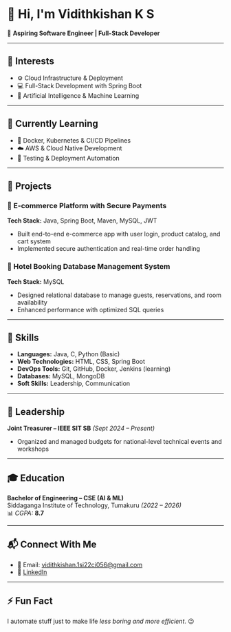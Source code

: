 # 👋 Hi, I'm **Vidithkishan K S**

🎯 **Aspiring Software Engineer | Full-Stack Developer**

---

## 👀 Interests
- ⚙️ Cloud Infrastructure & Deployment  
- 💻 Full-Stack Development with Spring Boot  
- 🧠 Artificial Intelligence & Machine Learning  

---

## 🌱 Currently Learning
- 🐳 Docker, Kubernetes & CI/CD Pipelines  
- ☁️ AWS & Cloud Native Development  
- 🧪 Testing & Deployment Automation  

---

## 💼 Projects

### 🔐 E-commerce Platform with Secure Payments  
**Tech Stack:** Java, Spring Boot, Maven, MySQL, JWT  
- Built end-to-end e-commerce app with user login, product catalog, and cart system  
- Implemented secure authentication and real-time order handling  

### 🏨 Hotel Booking Database Management System  
**Tech Stack:** MySQL  
- Designed relational database to manage guests, reservations, and room availability  
- Enhanced performance with optimized SQL queries  

---

## 💪 Skills
- **Languages:** Java, C, Python (Basic)  
- **Web Technologies:** HTML, CSS, Spring Boot  
- **DevOps Tools:** Git, GitHub, Docker, Jenkins (learning)  
- **Databases:** MySQL, MongoDB  
- **Soft Skills:** Leadership, Communication  

---

## 🏅 Leadership
**Joint Treasurer – IEEE SIT SB** *(Sept 2024 – Present)*  
- Organized and managed budgets for national-level technical events and workshops  

---

## 🎓 Education
**Bachelor of Engineering – CSE (AI & ML)**  
Siddaganga Institute of Technology, Tumakuru *(2022 – 2026)*  
📊 *CGPA:* **8.7**

---

## 📬 Connect With Me
- 📧 Email: [vidithkishan.1si22ci056@gmail.com](mailto:vidithkishan.1si22ci056@gmail.com)  
- 💼 [LinkedIn](https://www.linkedin.com/in/vidithkishanks)

---

## ⚡ Fun Fact  
I automate stuff just to make life *less boring and more efficient*. 😉
